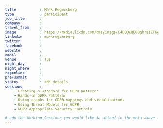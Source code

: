 ```yaml
---
title           : Mark Regensberg
type            : participant
job_title       :
company         :
travel_from     :
image           : https://media.licdn.com/dms/image/C4D03AQE8QgkrQ1ZT6g/profile-displayphoto-shrink_800_800/0?e=1532563200&v=beta&t=w8Sph4J9PV0PwsKyMOP53yDjLyN-8bPHSdlY0BAK_w8
linkedin        : markregensberg
twitter         :
facebook        :
website         :
email           :
venue           : Tue
night_day       :
night_where     :
regonline       :
pre-summit      :
status          : add details
sessions        :
    - Creating a standard for GDPR patterns
    - Hands-on GDPR Patterns
    - Using graphs for GDPR mappings and visualisations
    - Using Threat Models for GDPR
    - GDPR Appropriate Security Controls

# add the Working Sessions you would like to attend in the meta above (use the session's title) e.g. sessions (one per line): -Security Playbooks Diagrams -Hackathon Daily Sessions
---
```


<!-- put more details about participant here -->
